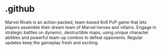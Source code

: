 # .github
Marvel Rivals is an action-packed, team-based 6v6 PvP game that lets players assemble their dream team of Marvel heroes and villains. Engage in strategic battles on dynamic, destructible maps, using unique character abilities and powerful team-up combos to defeat opponents. Regular updates keep the gameplay fresh and exciting.
